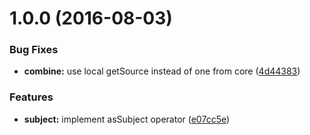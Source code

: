 <a name="1.0.0"></a>
# 1.0.0 (2016-08-03)


### Bug Fixes

* **combine:** use local getSource instead of one from core ([4d44383](https://github.com/TylorS/tempest/commit/4d44383))


### Features

* **subject:** implement asSubject operator ([e07cc5e](https://github.com/TylorS/tempest/commit/e07cc5e))



